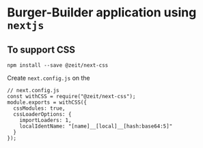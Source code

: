 # Burger-Builder application using `nextjs`

## To support CSS

```
npm install --save @zeit/next-css
```

Create `next.config.js` on the

```
// next.config.js
const withCSS = require("@zeit/next-css");
module.exports = withCSS({
  cssModules: true,
  cssLoaderOptions: {
    importLoaders: 1,
    localIdentName: "[name]__[local]__[hash:base64:5]"
  }
});
```
